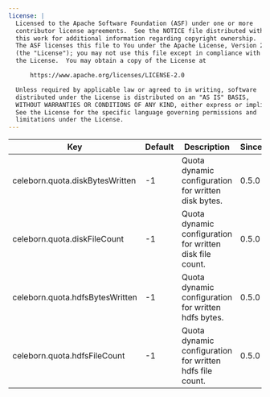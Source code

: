 ```yaml
---
license: |
  Licensed to the Apache Software Foundation (ASF) under one or more
  contributor license agreements.  See the NOTICE file distributed with
  this work for additional information regarding copyright ownership.
  The ASF licenses this file to You under the Apache License, Version 2.0
  (the "License"); you may not use this file except in compliance with
  the License.  You may obtain a copy of the License at

      https://www.apache.org/licenses/LICENSE-2.0

  Unless required by applicable law or agreed to in writing, software
  distributed under the License is distributed on an "AS IS" BASIS,
  WITHOUT WARRANTIES OR CONDITIONS OF ANY KIND, either express or implied.
  See the License for the specific language governing permissions and
  limitations under the License.
---
```


<!--begin-include-->
| Key | Default | Description | Since | Deprecated |
| --- | ------- | ----------- | ----- | ---------- |
| celeborn.quota.diskBytesWritten | -1 | Quota dynamic configuration for written disk bytes. | 0.5.0 |  | 
| celeborn.quota.diskFileCount | -1 | Quota dynamic configuration for written disk file count. | 0.5.0 |  | 
| celeborn.quota.hdfsBytesWritten | -1 | Quota dynamic configuration for written hdfs bytes. | 0.5.0 |  | 
| celeborn.quota.hdfsFileCount | -1 | Quota dynamic configuration for written hdfs file count. | 0.5.0 |  | 
<!--end-include-->
